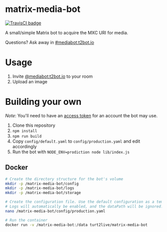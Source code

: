 # matrix-media-bot

[![TravisCI badge](https://travis-ci.org/turt2live/matrix-media-bot.svg?branch=master)](https://travis-ci.org/turt2live/matrix-media-bot)

A small/simple Matrix bot to acquire the MXC URI for media.

Questions? Ask away in [#mediabot:t2bot.io](https://matrix.to/#/#mediabot:t2bot.io)

# Usage

1. Invite [@mediabot:t2bot.io](https://matrix.to/#/@mediabot:t2bot.io) to your room
2. Upload an image

# Building your own

*Note*: You'll need to have an [access token](https://t2bot.io/docs/access_tokens) for an account the bot may use.

1. Clone this repository
2. `npm install`
3. `npm run build`
4. Copy `config/default.yaml` to `config/production.yaml` and edit accordingly
5. Run the bot with `NODE_ENV=prodiction node lib/index.js`

## Docker

```bash
# Create the directory structure for the bot's volume
mkdir -p /matrix-media-bot/config
mkdir -p /matrix-media-bot/logs
mkdir -p /matrix-media-bot/storage

# Create the configuration file. Use the default configuration as a template.
# Logs will automatically be enabled, and the dataPath will be ignored.
nano /matrix-media-bot/config/production.yaml

# Run the container
docker run -v /matrix-media-bot:/data turt2live/matrix-media-bot
```
